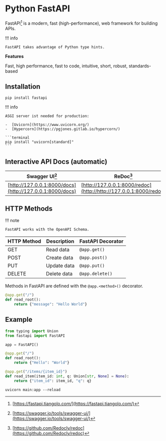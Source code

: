 # Python FastAPI

FastAPI[^1] is a modern, fast (high-performance), web framework for building APIs.

!!! info

    FastAPI takes advantage of Python type hints.

**Features**

Fast, high performance, fast to code, intuitive, short, robust, standards-based

## Installation

```terminal
pip install fastapi
```

!!! info

    ASGI server ist needed for production:

    -  [Uvicorn](https://www.uvicorn.org/)
    -  [Hypercorn](https://pgjones.gitlab.io/hypercorn/)

    ```terminal
    pip install "uvicorn[standard]"
    ```

[^1]: [https://fastapi.tiangolo.com/](https://fastapi.tiangolo.com/)

## Interactive API Docs (automatic)

| **Swagger UI**[^2]                                       | **ReDoc**[^3]                                                     |
| -------------------------------------------------------- | ----------------------------------------------------------------- |
| [http://127.0.0.1:8000/docs](http://127.0.0.1:8000/docs) | [http://127.0.0.1:8000/redoc](http://http://127.0.0.1:8000/redoc) |

## HTTP Methods

!!! note

    FastAPI works with the OpenAPI Schema.

| HTTP Method | Description | FastAPI Decorator |
| ----------- | ----------- | ----------------- |
| GET         | Read data   | `@app.get()`      |
| POST        | Create data | `@app.post()`     |
| PUT         | Update data | `@app.put()`      |
| DELETE      | Delete data | `@app.delete()`   |

Methods in FastAPI are defined with the `@app.<method>()` decorator.

```python
@app.get("/")
def read_root():
    return {"message": "Hello World"}
```

## Example

```python
from typing import Union
from fastapi import FastAPI

app = FastAPI()

@app.get("/")
def read_root():
    return {"Hello": "World"}

@app.get("/items/{item_id}")
def read_item(item_id: int, q: Union[str, None] = None):
    return {"item_id": item_id, "q": q}
```

```terminal
uvicorn main:app --reload
```

[^1]: [https://fastapi.tiangolo.com/](https://fastapi.tiangolo.com/)
[^2]: [https://swagger.io/tools/swagger-ui/](https://swagger.io/tools/swagger-ui/)
[^3]: [https://github.com/Redocly/redoc](https://github.com/Redocly/redoc)
